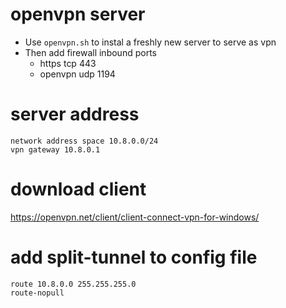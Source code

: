 # openvpn server
- Use `openvpn.sh` to instal a freshly new server to serve as vpn
- Then add firewall inbound ports
  - https tcp 443
  - openvpn udp 1194
# server address
```
network address space 10.8.0.0/24
vpn gateway 10.8.0.1
```
# download client
https://openvpn.net/client/client-connect-vpn-for-windows/
# add split-tunnel to config file
```
route 10.8.0.0 255.255.255.0
route-nopull
```
